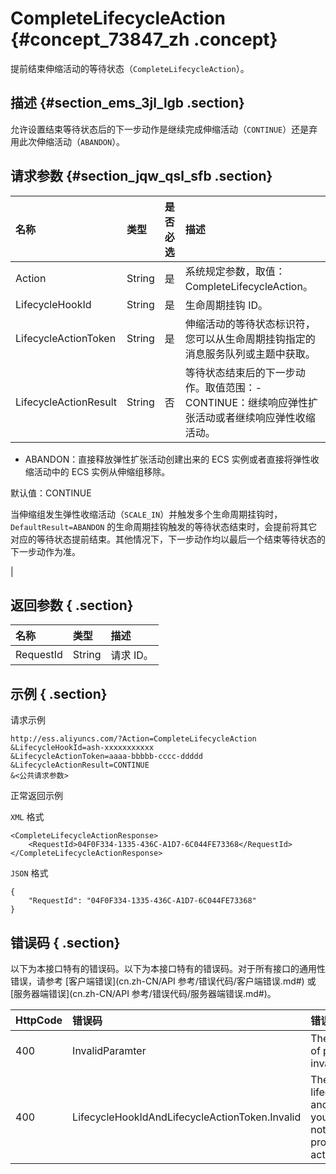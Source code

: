 # CompleteLifecycleAction {#concept_73847_zh .concept}

提前结束伸缩活动的等待状态（`CompleteLifecycleAction`）。

## 描述 {#section_ems_3jl_lgb .section}

允许设置结束等待状态后的下一步动作是继续完成伸缩活动（`CONTINUE`）还是弃用此次伸缩活动（`ABANDON`）。

## 请求参数 {#section_jqw_qsl_sfb .section}

|名称|类型|是否必选|描述|
|:-|:-|:---|:-|
|Action|String|是|系统规定参数，取值：CompleteLifecycleAction。|
|LifecycleHookId|String|是|生命周期挂钩 ID。|
|LifecycleActionToken|String|是|伸缩活动的等待状态标识符，您可以从生命周期挂钩指定的消息服务队列或主题中获取。|
|LifecycleActionResult|String|否|等待状态结束后的下一步动作。取值范围：-   CONTINUE：继续响应弹性扩张活动或者继续响应弹性收缩活动。
-   ABANDON：直接释放弹性扩张活动创建出来的 ECS 实例或者直接将弹性收缩活动中的 ECS 实例从伸缩组移除。

默认值：CONTINUE

当伸缩组发生弹性收缩活动（`SCALE_IN`）并触发多个生命周期挂钩时，`DefaultResult=ABANDON` 的生命周期挂钩触发的等待状态结束时，会提前将其它对应的等待状态提前结束。其他情况下，下一步动作均以最后一个结束等待状态的下一步动作为准。

|

## 返回参数 { .section}

|名称|类型|描述|
|:-|:-|:-|
|RequestId|String|请求 ID。|

## 示例 { .section}

请求示例

```
http://ess.aliyuncs.com/?Action=CompleteLifecycleAction
&LifecycleHookId=ash-xxxxxxxxxxx
&LifecycleActionToken=aaaa-bbbbb-cccc-ddddd
&LifecycleActionResult=CONTINUE
&<公共请求参数>
```

正常返回示例

`XML` 格式

```
<CompleteLifecycleActionResponse>
    <RequestId>04F0F334-1335-436C-A1D7-6C044FE73368</RequestId>
</CompleteLifecycleActionResponse>
```

`JSON` 格式

```
{
    "RequestId": "04F0F334-1335-436C-A1D7-6C044FE73368"
}
```

## 错误码 { .section}

以下为本接口特有的错误码。以下为本接口特有的错误码。对于所有接口的通用性错误，请参考 [客户端错误](cn.zh-CN/API 参考/错误代码/客户端错误.md#) 或 [服务器端错误](cn.zh-CN/API 参考/错误代码/服务器端错误.md#)。

|HttpCode|错误码|错误信息|描述|
|--------|:--|:---|:-|
|400|InvalidParamter|The specified value of parameter is invalid.|指定的参数值不合法。|
|400|LifecycleHookIdAndLifecycleActionToken.Invalid|The specified lifecycleActionToken and lifecycleHookId you provided does not match any in process lifecycle action.|根据指定的 `LifecycleActionToken` 无法匹配 `LifecycleHookId`。|

